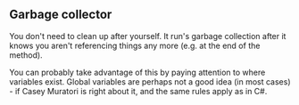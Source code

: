 ## Garbage collector

You don't need to clean up after yourself.  It run's garbage collection after it knows you aren't referencing things any more (e.g. at the end of the method).

You can probably take advantage of this by paying attention to where variables exist.  Global variables are perhaps not a good idea (in most cases) - if Casey Muratori is right about it, and the same rules apply as in C#.